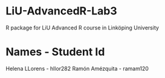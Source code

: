# LiU-AdvancedR-Lab3

R package for LiU Advanced R course in Linköping University

# Names - Student Id

Helena LLorens - hllor282
Ramón Amézquita - ramam120
